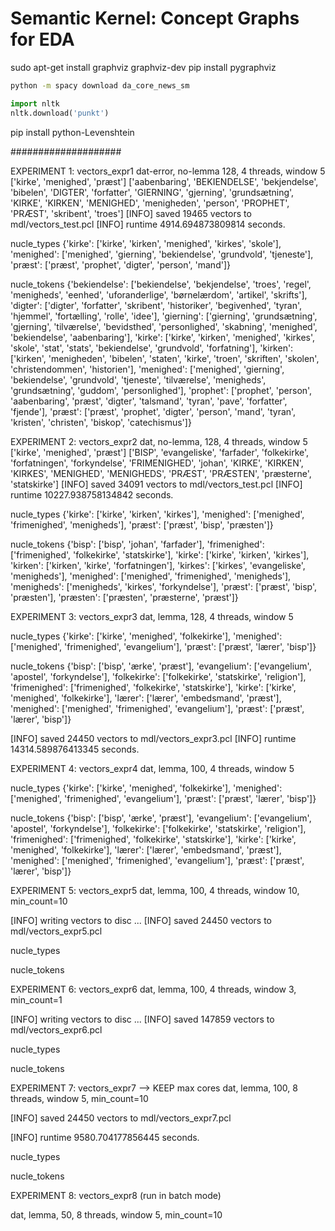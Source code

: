 # Semantic Kernel: Concept Graphs for EDA #


sudo apt-get install graphviz graphviz-dev
pip install pygraphviz

```bash
python -m spacy download da_core_news_sm


```

```python
import nltk
nltk.download('punkt')
```


pip install python-Levenshtein



####################

EXPERIMENT 1: vectors_expr1
dat-error, no-lemma 128, 4 threads, window 5
['kirke', 'menighed', 'præst']
['aabenbaring', 'BEKIENDELSE', 'bekjendelse', 'bibelen', 'DIGTER', 'forfatter', 'GIERNING', 'gjerning', 'grundsætning', 'KIRKE', 'KIRKEN', 'MENIGHED', 'menigheden', 'person', 'PROPHET', 'PRÆST', 'skribent', 'troes']
[INFO] saved 19465 vectors to mdl/vectors_test.pcl
[INFO] runtime 4914.694873809814 seconds.

nucle_types
{'kirke': ['kirke', 'kirken', 'menighed', 'kirkes', 'skole'], 'menighed': ['menighed', 'gierning', 'bekiendelse', 'grundvold', 'tjeneste'], 'præst': ['præst', 'prophet', 'digter', 'person', 'mand']}

nucle_tokens
{'bekiendelse': ['bekiendelse', 'bekjendelse', 'troes', 'regel', 'menigheds', 'eenhed', 'uforanderlige', 'børnelærdom', 'artikel', 'skrifts'], 'digter': ['digter', 'forfatter', 'skribent', 'historiker', 'begivenhed', 'tyran', 'hjemmel', 'fortælling', 'rolle', 'idee'], 'gierning': ['gierning', 'grundsætning', 'gjerning', 'tilværelse', 'bevidsthed', 'personlighed', 'skabning', 'menighed', 'bekiendelse', 'aabenbaring'], 'kirke': ['kirke', 'kirken', 'menighed', 'kirkes', 'skole', 'stat', 'stats', 'bekiendelse', 'grundvold', 'forfatning'], 'kirken': ['kirken', 'menigheden', 'bibelen', 'staten', 'kirke', 'troen', 'skriften', 'skolen', 'christendommen', 'historien'], 'menighed': ['menighed', 'gierning', 'bekiendelse', 'grundvold', 'tjeneste', 'tilværelse', 'menigheds', 'grundsætning', 'guddom', 'personlighed'], 'prophet': ['prophet', 'person', 'aabenbaring', 'præst', 'digter', 'talsmand', 'tyran', 'pave', 'forfatter', 'fjende'], 'præst': ['præst', 'prophet', 'digter', 'person', 'mand', 'tyran', 'kristen', 'christen', 'biskop', 'catechismus']}


EXPERIMENT 2: vectors_expr2
dat, no-lemma, 128, 4 threads, window 5
['kirke', 'menighed', 'præst']
['BISP', 'evangeliske', 'farfader', 'folkekirke', 'forfatningen', 'forkyndelse', 'FRIMENIGHED', 'johan', 'KIRKE', 'KIRKEN', 'KIRKES', 'MENIGHED', 'MENIGHEDS', 'PRÆST', 'PRÆSTEN', 'præsterne', 'statskirke']
[INFO] saved 34091 vectors to mdl/vectors_test.pcl
[INFO] runtime 10227.938758134842 seconds.

nucle_types
{'kirke': ['kirke', 'kirken', 'kirkes'], 'menighed': ['menighed', 'frimenighed', 'menigheds'], 'præst': ['præst', 'bisp', 'præsten']}

nucle_tokens
{'bisp': ['bisp', 'johan', 'farfader'], 'frimenighed': ['frimenighed', 'folkekirke', 'statskirke'], 'kirke': ['kirke', 'kirken', 'kirkes'], 'kirken': ['kirken', 'kirke', 'forfatningen'], 'kirkes': ['kirkes', 'evangeliske', 'menigheds'], 'menighed': ['menighed', 'frimenighed', 'menigheds'], 'menigheds': ['menigheds', 'kirkes', 'forkyndelse'], 'præst': ['præst', 'bisp', 'præsten'], 'præsten': ['præsten', 'præsterne', 'præst']}


EXPERIMENT 3: vectors_expr3
dat, lemma, 128, 4 threads, window 5

nucle_types
{'kirke': ['kirke', 'menighed', 'folkekirke'], 'menighed': ['menighed', 'frimenighed', 'evangelium'], 'præst': ['præst', 'lærer', 'bisp']}

nucle_tokens
{'bisp': ['bisp', 'ærke', 'præst'], 'evangelium': ['evangelium', 'apostel', 'forkyndelse'], 'folkekirke': ['folkekirke', 'statskirke', 'religion'], 'frimenighed': ['frimenighed', 'folkekirke', 'statskirke'], 'kirke': ['kirke', 'menighed', 'folkekirke'], 'lærer': ['lærer', 'embedsmand', 'præst'], 'menighed': ['menighed', 'frimenighed', 'evangelium'], 'præst': ['præst', 'lærer', 'bisp']}

[INFO] saved 24450 vectors to mdl/vectors_expr3.pcl
[INFO] runtime 14314.589876413345 seconds.

EXPERIMENT 4: vectors_expr4
dat, lemma, 100, 4 threads, window 5

nucle_types
{'kirke': ['kirke', 'menighed', 'folkekirke'], 'menighed': ['menighed', 'frimenighed', 'evangelium'], 'præst': ['præst', 'lærer', 'bisp']}

nucle_tokens
{'bisp': ['bisp', 'ærke', 'præst'], 'evangelium': ['evangelium', 'apostel', 'forkyndelse'], 'folkekirke': ['folkekirke', 'statskirke', 'religion'], 'frimenighed': ['frimenighed', 'folkekirke', 'statskirke'], 'kirke': ['kirke', 'menighed', 'folkekirke'], 'lærer': ['lærer', 'embedsmand', 'præst'], 'menighed': ['menighed', 'frimenighed', 'evangelium'], 'præst': ['præst', 'lærer', 'bisp']}

EXPERIMENT 5: vectors_expr5
dat, lemma, 100, 4 threads, window 10, min_count=10

[INFO] writing vectors to disc ...
[INFO] saved 24450 vectors to mdl/vectors_expr5.pcl

nucle_types

nucle_tokens


EXPERIMENT 6: vectors_expr6
dat, lemma, 100, 4 threads, window 3, min_count=1

[INFO] writing vectors to disc ...
[INFO] saved 147859 vectors to mdl/vectors_expr6.pcl

nucle_types

nucle_tokens


EXPERIMENT 7: vectors_expr7 --> KEEP max cores
dat, lemma, 100, 8 threads, window 5, min_count=10

[INFO] saved 24450 vectors to mdl/vectors_expr7.pcl

[INFO] runtime 9580.704177856445 seconds.

nucle_types

nucle_tokens

EXPERIMENT 8: vectors_expr8 (run in batch mode)

dat, lemma, 50, 8 threads, window 5, min_count=10